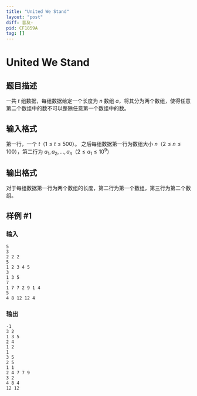```yaml
---
title: "United We Stand"
layout: "post"
diff: 普及-
pid: CF1859A
tag: []
---
```


# United We Stand

## 题目描述

一共 $t$ 组数据，每组数据给定一个长度为 $n$ 数组 $a$，将其分为两个数组，使得任意第二个数组中的数不可以整除任意第一个数组中的数。

## 输入格式

第一行，一个 $t$（$1\le t\le500$）。
之后每组数据第一行为数组大小 $n$（$2\le n\le100$），第二行为 $a_1,a_2,...,a_n$（$2\le a_1\le10^9$）

## 输出格式

对于每组数据第一行为两个数组的长度，第二行为第一个数组，第三行为第二个数组。

## 样例 #1

### 输入

```
5
3
2 2 2
5
1 2 3 4 5
3
1 3 5
7
1 7 7 2 9 1 4
5
4 8 12 12 4
```

### 输出

```
-1
3 2
1 3 5 
2 4 
1 2
1 
3 5 
2 5
1 1 
2 4 7 7 9 
3 2
4 8 4 
12 12
```

